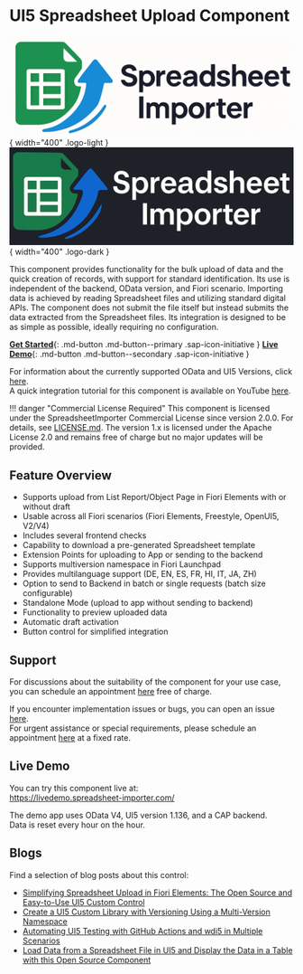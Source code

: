 # UI5 Spreadsheet Upload Component

![UI5 Spreadsheet Importer Logo](images/Logo_wide.png){ width="400" .logo-light }
![UI5 Spreadsheet Importer Logo Dark](images/Logo_wide_dark_grey.png){ width="400" .logo-dark }

This component provides functionality for the bulk upload of data and the quick creation of records, with support for standard identification. Its use is independent of the backend, OData version, and Fiori scenario. Importing data is achieved by reading Spreadsheet files and utilizing standard digital APIs. The component does not submit the file itself but instead submits the data extracted from the Spreadsheet files. Its integration is designed to be as simple as possible, ideally requiring no configuration.

[**Get Started**](./pages/GettingStarted.md){: .md-button .md-button--primary .sap-icon-initiative }
[**Live Demo**](https://livedemo.spreadsheet-importer.com/){: .md-button .md-button--secondary .sap-icon-initiative }

For information about the currently supported OData and UI5 Versions, click [here](./pages/SupportVersions.md).  
A quick integration tutorial for this component is available on YouTube [here](https://www.youtube.com/watch?v=dODt9ZWmi4A).

!!! danger "Commercial License Required"
This component is licensed under the SpreadsheetImporter Commercial License since version 2.0.0. For details, see [LICENSE.md](https://github.com/spreadsheetimporter/ui5-cc-spreadsheetimporter/blob/main/LICENSE.md). The version 1.x is licensed under the Apache License 2.0 and remains free of charge but no major updates will be provided.

## Feature Overview

- Supports upload from List Report/Object Page in Fiori Elements with or without draft
- Usable across all Fiori scenarios (Fiori Elements, Freestyle, OpenUI5, V2/V4)
- Includes several frontend checks
- Capability to download a pre-generated Spreadsheet template
- Extension Points for uploading to App or sending to the backend
- Supports multiversion namespace in Fiori Launchpad
- Provides multilanguage support (DE, EN, ES, FR, HI, IT, JA, ZH)
- Option to send to Backend in batch or single requests (batch size configurable)
- Standalone Mode (upload to app without sending to backend)
- Functionality to preview uploaded data
- Automatic draft activation
- Button control for simplified integration

## **Support**

For discussions about the suitability of the component for your use case, you can schedule an appointment [here](https://outlook.office365.com/owa/calendar/UI5ExcelUploadComponent@marianzeis.de/bookings/) free of charge.

If you encounter implementation issues or bugs, you can open an issue [here](https://github.com/spreadsheetimporter/ui5-cc-spreadsheetimporter/issues/new/choose).  
For urgent assistance or special requirements, please schedule an appointment [here](https://outlook.office365.com/owa/calendar/UI5ExcelUploadComponent@marianzeis.de/bookings/) at a fixed rate.

## Live Demo

You can try this component live at:  
<https://livedemo.spreadsheet-importer.com/>

The demo app uses OData V4, UI5 version 1.136, and a CAP backend.  
Data is reset every hour on the hour.

## Blogs

Find a selection of blog posts about this control:

- [Simplifying Spreadsheet Upload in Fiori Elements: The Open Source and Easy-to-Use UI5 Custom Control](https://blogs.sap.com/2023/02/17/simplifying-excel-upload-in-fiori-elements-the-open-source-and-easy-to-use-ui5-custom-control/)
- [Create a UI5 Custom Library with Versioning Using a Multi-Version Namespace](https://blogs.sap.com/2023/03/12/create-a-ui5-custom-library-with-versioning-using-a-multi-version-namespace/)
- [Automating UI5 Testing with GitHub Actions and wdi5 in Multiple Scenarios](https://blogs.sap.com/2023/04/05/automating-ui5-testing-with-github-actions-and-wdi5-in-multiple-scenarios/)
- [Load Data from a Spreadsheet File in UI5 and Display the Data in a Table with this Open Source Component](https://blogs.sap.com/2023/04/13/load-data-from-an-excel-file-in-ui5-and-display-the-data-in-a-table-with-this-open-source-component/)
